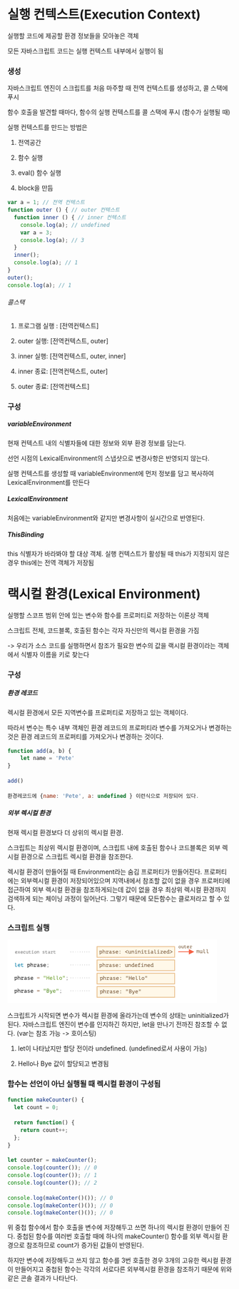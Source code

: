 # 실행 컨텍스트(Execution Context)

실행할 코드에 제공할 환경 정보들을 모아놓은 객체

모든 자바스크립트 코드는 실행 컨텍스트 내부에서 실행이 됨

### 생성

자바스크립트 엔진이 스크립트를 처음 마주할 때 전역 컨텍스트를 생성하고, 콜 스택에 푸시

함수 호출을 발견할 때마다, 함수의 실행 컨텍스트를 콜 스택에 푸시 (함수가 실행될 때)

실행 컨텍스트를 만드는 방법은

1. 전역공간

2. 함수 실행

3. eval() 함수 실행

4. block을 만듬

```javascript
var a = 1; // 전역 컨텍스트
function outer () { // outer 컨텍스트
  function inner () { // inner 컨텍스트
    console.log(a); // undefined
    var a = 3;
    console.log(a); // 3
  }
  inner();
  console.log(a); // 1
}
outer();
console.log(a); // 1
```

###### 콜스택

1. 프로그램 실행 : [전역컨텍스트]

2. outer 실행: [전역컨텍스트, outer]

3. inner 실행: [전역컨텍스트, outer, inner]

4. inner 종료: [전역컨텍스트, outer]

5. outer 종료: [전역컨텍스트]

### 구성

##### variableEnvironment

현재 컨텍스트 내의 식별자들에 대한 정보와 외부 환경 정보를 담는다.

선언 시점의 LexicalEnvironment의 스냅샷으로 변경사항은 반영되지 않는다.

실행 컨텍스트를 생성할 때 variableEnvironment에 먼저 정보를 담고 복사하여 LexicalEnvironment를 만든다

##### LexicalEnvironment

처음에는 variableEnvironment와 같지만 변경사항이 실시간으로 반영된다.

##### ThisBinding

this 식별자가 바라봐야 할 대상 객체. 실행 컨텍스트가 활성될 때 this가 지정되지 않은 경우 this에는 전역 객체가 저장됨

# 랙시컬 환경(Lexical Environment)

실행할 스코프 범위 안에 있는 변수와 함수를 프로퍼티로 저장하는 이론상 객체 

스크립트 전체, 코드블록, 호출된 함수는 각자 자신만의 렉시컬 환경을 가짐

-> 우리가 소스 코드를 실행하면서 참조가 필요한 변수의 값을 랙시컬 환경이라는 객체에서 식별자 이름을 키로 찾는다

### 구성

##### 환경 레코드

렉시컬 환경에서 모든 지역변수를 프로퍼티로 저장하고 있는 객체이다.

따라서 변수는 특수 내부 객체인 환경 레코드의 프로퍼티라 변수를 가져오거나 변경하는 것은 환경 레코드의 프로퍼티를 가져오거나 변경하는 것이다.

```javascript
function add(a, b) {
    let name = 'Pete' 
}

add()

환경레코드에 {name: 'Pete', a: undefined } 이런식으로 저장되어 있다. 
```

##### 외부 렉시컬 환경

현재 렉시컬 환경보다 더 상위의 렉시컬 환경.

스크립트는 최상위 렉시컬 환경이며, 스크립트 내에 호출된 함수나 코드블록은 외부 렉시컬 환경으로 스크립트 렉시컬 환경을 참조한다.

렉시컬 환경이 만들어질 때 Environment라는 숨김 프로퍼티가 만들어진다. 프로퍼티에는 외부렉시컬 환경이 저장되어있으며 지역내에서 참조할 값이 없을 경우 프로퍼티에 접근하여 외부 렉시컬 환경을 참조하게되는데 값이 없을 경우 최상위 렉시컬 환경까지 검색하게 되는 체이닝 과정이 일어난다. 그렇기 때문에 모든함수는 클로저라고 할 수 있다.

### 스크립트 실행

![](실행컨텍스트,랙시컬환경_assets/2023-01-26-16-56-09-image.png)

스크립트가 시작되면 변수가 렉시컬 환경에 올라가는데 변수의 상태는 uninitialized가 된다. 자바스크립트 엔진이 변수를 인지하긴 하지만, let을 만나기 전까진 참조할 수 없다. (var는 참조 가능 -> 호이스팅)

1. let이 나타났지만 할당 전이라 undefined. (undefined로서 사용이 가능)

2. Hello나 Bye 값이 할당되고 변경됨

### 함수는 선언이 아닌 실행될 때 렉시컬 환경이 구성됨

```javascript
function makeCounter() {
  let count = 0;

  return function() {
    return count++;
  };
}

let counter = makeCounter();
console.log(counter()); // 0
console.log(counter()); // 1
console.log(counter()); // 2

console.log(makeConter()()); // 0
console.log(makeConter()()); // 0
console.log(makeConter()()); // 0
```

위 중첩 함수에서 함수 호출을 변수에 저장해두고 쓰면 하나의 렉시컬 환경이 만들어 진다. 중첩된 함수를 여러번 호출할 때에 하나의 makeCounter() 함수를 외부 렉시컬 환경으로 참조하므로 count가 증가된 값들이 반영된다.

하지만 변수에 저장해두고 쓰지 않고 함수를 3번 호출한 경우 3개의 고유한 렉시컬 환경이 만들어지고 중첩된 함수는 각각의 서로다른 외부렉시컬 환경을 참조하기 때문에 위와 같은 콘솔 결과가 나타난다.
